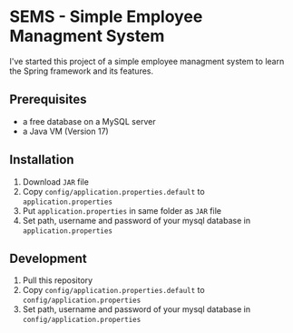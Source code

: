 # SEMS - Simple Employee Managment System
I've started this project of a simple employee managment system to learn the Spring framework and its features.

## Prerequisites
* a free database on a MySQL server
* a Java VM (Version 17)

## Installation
1. Download `JAR` file
2. Copy `config/application.properties.default` to `application.properties`
3. Put `application.properties` in same folder as `JAR` file
3. Set path, username and password of your mysql database in `application.properties`

## Development
1. Pull this repository
2. Copy `config/application.properties.default` to `config/application.properties`
3. Set path, username and password of your mysql database in `config/application.properties`
